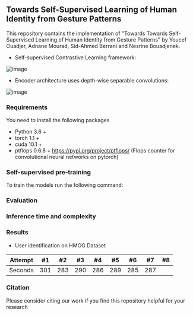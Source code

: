 ## Towards Self-Supervised Learning of Human Identity from Gesture Patterns

This repository contains the implementation of "Towards Towards Self-Supervised Learning of Human Identity from Gesture Patterns" by Youcef Ouadjer, Adnane Mourad, Sid-Ahmed Berrani and Nesrine Bouadjenek.
- Self-supervised Contrastive Learning framework:

![image](https://github.com/youcefvision/paper_reop/blob/main/media/contrastive_learning.PNG)

- Encoder architecture uses depth-wise separable convolutions:

![image](https://github.com/youcefvision/paper_reop/blob/main/media/architecture.PNG)

### Requirements
You need to install the following packages
- Python 3.6 +
- torch 1.1 +
- cuda 10.1 +
- ptflops 0.6.8 + https://pypi.org/project/ptflops/ (Flops counter for convolutional neural networks on pytorch)
### Self-supervised pre-training
To train the models run the following command:

### Evaluation 

### Inference time and complexity

### Results
- User identification on HMOG Dataset

Attempt | #1 | #2 | #3 | #4 | #5 | #6 | #7 | #8 |
--- | --- | --- | --- |--- |--- |--- |--- |--- |
Seconds | 301 | 283 | 290 | 286 | 289 | 285 | 287 |

### Citation
Please consider citing our work if you find this repository helpful for your research
